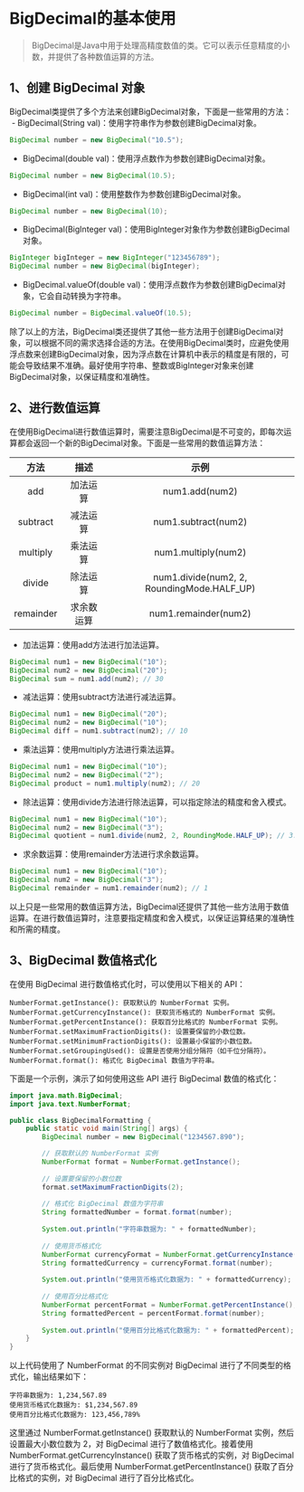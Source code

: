# BigDecimal的基本使用

>  BigDecimal是Java中用于处理高精度数值的类。它可以表示任意精度的小数，并提供了各种数值运算的方法。

## 1、创建 BigDecimal 对象
BigDecimal类提供了多个方法来创建BigDecimal对象，下面是一些常用的方法：
 - BigDecimal(String val)：使用字符串作为参数创建BigDecimal对象。
```java
BigDecimal number = new BigDecimal("10.5");
```
- BigDecimal(double val)：使用浮点数作为参数创建BigDecimal对象。
```java
BigDecimal number = new BigDecimal(10.5);
```
- BigDecimal(int val)：使用整数作为参数创建BigDecimal对象。
```java
BigDecimal number = new BigDecimal(10);
```
- BigDecimal(BigInteger val)：使用BigInteger对象作为参数创建BigDecimal对象。
```java
BigInteger bigInteger = new BigInteger("123456789");
BigDecimal number = new BigDecimal(bigInteger);
```
- BigDecimal.valueOf(double val)：使用浮点数作为参数创建BigDecimal对象，它会自动转换为字符串。
```java
BigDecimal number = BigDecimal.valueOf(10.5);
```
除了以上的方法，BigDecimal类还提供了其他一些方法用于创建BigDecimal对象，可以根据不同的需求选择合适的方法。在使用BigDecimal类时，应避免使用浮点数来创建BigDecimal对象，因为浮点数在计算机中表示的精度是有限的，可能会导致结果不准确。最好使用字符串、整数或BigInteger对象来创建BigDecimal对象，以保证精度和准确性。
## 2、进行数值运算
在使用BigDecimal进行数值运算时，需要注意BigDecimal是不可变的，即每次运算都会返回一个新的BigDecimal对象。下面是一些常用的数值运算方法：

|   方法    |    描述    |                    示例                    |
| :-------: | :--------: | :----------------------------------------: |
|    add    |  加法运算  |               num1.add(num2)               |
| subtract  |  减法运算  |            num1.subtract(num2)             |
| multiply  |  乘法运算  |            num1.multiply(num2)             |
|  divide   |  除法运算  | num1.divide(num2, 2, RoundingMode.HALF_UP) |
| remainder | 求余数运算 |            num1.remainder(num2)            |
- 加法运算：使用add方法进行加法运算。
```java
BigDecimal num1 = new BigDecimal("10");
BigDecimal num2 = new BigDecimal("20");
BigDecimal sum = num1.add(num2); // 30
```
- 减法运算：使用subtract方法进行减法运算。
```java
BigDecimal num1 = new BigDecimal("20");
BigDecimal num2 = new BigDecimal("10");
BigDecimal diff = num1.subtract(num2); // 10
```
- 乘法运算：使用multiply方法进行乘法运算。
```java
BigDecimal num1 = new BigDecimal("10");
BigDecimal num2 = new BigDecimal("2");
BigDecimal product = num1.multiply(num2); // 20
```
- 除法运算：使用divide方法进行除法运算，可以指定除法的精度和舍入模式。
```java
BigDecimal num1 = new BigDecimal("10");
BigDecimal num2 = new BigDecimal("3");
BigDecimal quotient = num1.divide(num2, 2, RoundingMode.HALF_UP); // 3.33 (保留两位小数，四舍五入)
```
- 求余数运算：使用remainder方法进行求余数运算。
```java
BigDecimal num1 = new BigDecimal("10");
BigDecimal num2 = new BigDecimal("3");
BigDecimal remainder = num1.remainder(num2); // 1
```
以上只是一些常用的数值运算方法，BigDecimal还提供了其他一些方法用于数值运算。在进行数值运算时，注意要指定精度和舍入模式，以保证运算结果的准确性和所需的精度。

## 3、BigDecimal 数值格式化
在使用 BigDecimal 进行数值格式化时，可以使用以下相关的 API：
```
NumberFormat.getInstance(): 获取默认的 NumberFormat 实例。
NumberFormat.getCurrencyInstance(): 获取货币格式的 NumberFormat 实例。
NumberFormat.getPercentInstance(): 获取百分比格式的 NumberFormat 实例。
NumberFormat.setMaximumFractionDigits(): 设置要保留的小数位数。
NumberFormat.setMinimumFractionDigits(): 设置最小保留的小数位数。
NumberFormat.setGroupingUsed(): 设置是否使用分组分隔符（如千位分隔符）。
NumberFormat.format(): 格式化 BigDecimal 数值为字符串。
```
下面是一个示例，演示了如何使用这些 API 进行 BigDecimal 数值的格式化：
```java
import java.math.BigDecimal;
import java.text.NumberFormat;

public class BigDecimalFormatting {
    public static void main(String[] args) {
        BigDecimal number = new BigDecimal("1234567.890");

        // 获取默认的 NumberFormat 实例
        NumberFormat format = NumberFormat.getInstance();
    
        // 设置要保留的小数位数
        format.setMaximumFractionDigits(2);
    
        // 格式化 BigDecimal 数值为字符串
        String formattedNumber = format.format(number);
    
        System.out.println("字符串数据为: " + formattedNumber);
    
        // 使用货币格式化
        NumberFormat currencyFormat = NumberFormat.getCurrencyInstance();
        String formattedCurrency = currencyFormat.format(number);
    
        System.out.println("使用货币格式化数据为: " + formattedCurrency);
    
        // 使用百分比格式化
        NumberFormat percentFormat = NumberFormat.getPercentInstance();
        String formattedPercent = percentFormat.format(number);
    
        System.out.println("使用百分比格式化数据为: " + formattedPercent);
    }
}
```
以上代码使用了 NumberFormat 的不同实例对 BigDecimal 进行了不同类型的格式化，输出结果如下：
```
字符串数据为: 1,234,567.89
使用货币格式化数据为: $1,234,567.89
使用百分比格式化数据为: 123,456,789%
```
这里通过 NumberFormat.getInstance() 获取默认的 NumberFormat 实例，然后设置最大小数位数为 2，对 BigDecimal 进行了数值格式化。接着使用 NumberFormat.getCurrencyInstance() 获取了货币格式的实例，对 BigDecimal 进行了货币格式化。最后使用 NumberFormat.getPercentInstance() 获取了百分比格式的实例，对 BigDecimal 进行了百分比格式化。

